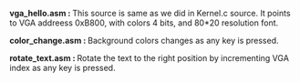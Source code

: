<b>vga_hello.asm : </b> This source is same as we did in Kernel.c source. It points to VGA addreess 0xB800, with colors 4 bits, and 80*20 resolution font.

<b>color_change.asm : </b> Background colors changes as any key is pressed.

<b>rotate_text.asm : </b> Rotate the text to the right position by incrementing VGA index as any key is pressed.


